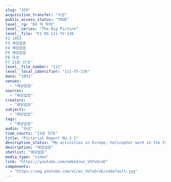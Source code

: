 ```yaml
---
slug: "329"
acquisition_transfer: "수집"
public_access_status: "TRUE"
level__rg: "R4 빅 픽쳐"
level__series: "The Big Picture"
level__file: "F1 RG 111-TV-236
F2 1953
F3 해당없음
F4 해당없음
F5 해당없음
F6 유성
F7 21분 37초"
level__file_number: "111"
level__local_identifier: "111-TV-236"
date: "1953"
venues: 
  - "해당없음"
sources: 
  - "해당없음"
creators: 
  - "해당없음"
subjects: 
  - "해당없음"
tags: 
  - "해당없음"
audio: "유성"
time_courts: "21분 37초"
title: "Pictorial Report No.3 1"
description_status: "Mp activities in Europe, helicopter work in the Far East, and latest training methods in the ZI."
description: "해당없음"
shotlist: "해당없음"
media_type: "video"
link: "https://youtube.com/embed/wz_VGTxOroE"
components: 
  - "https://img.youtube.com/vi/wz_VGTxOroE/sddefault.jpg"
---
```

